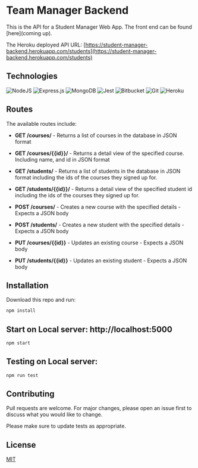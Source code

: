 # Team Manager Backend

This is the API for a Student Manager Web App.
The front end can be found [here](coming up).

The Heroku deployed API URL: [https://student-manager-backend.herokuapp.com/students](https://student-manager-backend.herokuapp.com/students)

## Technologies

![NodeJS](https://img.shields.io/badge/node.js-6DA55F?style=for-the-badge&logo=node.js&logoColor=white)
![Express.js](https://img.shields.io/badge/express.js-%23404d59.svg?style=for-the-badge&logo=express&logoColor=%2361DAFB)
![MongoDB](https://img.shields.io/badge/MongoDB-%234ea94b.svg?style=for-the-badge&logo=mongodb&logoColor=white)
![Jest](https://img.shields.io/badge/-jest-%23C21325?style=for-the-badge&logo=jest&logoColor=white)
![Bitbucket](https://img.shields.io/badge/bitbucket-%230047B3.svg?style=for-the-badge&logo=bitbucket&logoColor=white)
![Git](https://img.shields.io/badge/git-%23F05033.svg?style=for-the-badge&logo=git&logoColor=white)
![Heroku](https://img.shields.io/badge/heroku-%23430098.svg?style=for-the-badge&logo=heroku&logoColor=white)

## Routes

The available routes include:

- **GET /courses/** - Returns a list of courses in the database in JSON format
- **GET /courses/{{id}}/** - Returns a detail view of the specified course. Including name, and id in JSON format
- **GET /students/** - Returns a list of students in the database in JSON format including the ids of the courses they signed up for.
- **GET /students/{{id}}/** - Returns a detail view of the specified student id including the ids of the courses they signed up for.

- **POST /courses/** - Creates a new course with the specified details - Expects a JSON body
- **POST /students/** - Creates a new student with the specified details - Expects a JSON body

- **PUT /courses/{{id}}** - Updates an existing course - Expects a JSON body
- **PUT /students/{{id}}** - Updates an existing student - Expects a JSON body

## Installation

Download this repo and run:

```bash
npm install
```

## Start on Local server: http://localhost:5000

```bash
npm start
```

## Testing on Local server:

```bash
npm run test
```

## Contributing

Pull requests are welcome. For major changes, please open an issue first to discuss what you would like to change.

Please make sure to update tests as appropriate.

## License

[MIT](https://choosealicense.com/licenses/mit/)